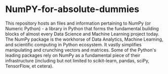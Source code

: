 # NumPY-for-absolute-dummies

This repository hosts an files and information pertaining to NumPy (or Numeric Python) - a library in Python that forms the fundamental building blocks of almost every Data Science and Machine Learning project today. The NumPy package is the workhorse of Data Analytics, Machine Learning, and scientific computing in Python ecosystem.
It vastly simplifies manipulating and crunching vectors and matrices. Some of the Python's leading packages rely on NumPy as a fundamental piece of their infrastructure (including but not limited to scikit-learn, pandas, sciPy, TensorFlow, et cetera).
